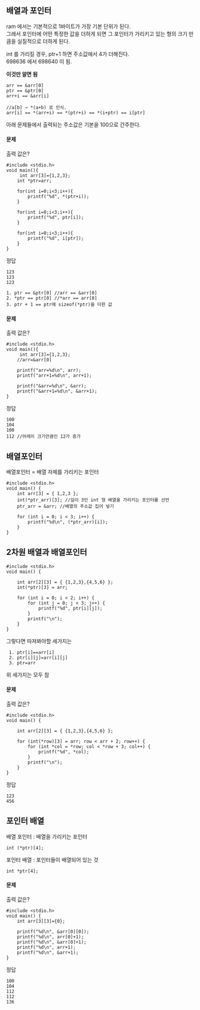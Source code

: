 ## 배열과 포인터
ram 에서는 기본적으로 1바이트가 가장 기본 단위가 된다.  
그래서 포인터에 어떤 특정한 값을 더하게 되면 그 포인터가 가리키고 있는 형의 크기 만큼을 실질적으로 더하게 된다.  

int 를 가리킬 경우, ptr+1 하면 주소값에서 4가 더해진다.  
698636 에서 698640 이 됨.

**이것만 알면 됨**
```
arr == &arr[0]
ptr == &ptr[0]
arr+i == &arr[i]
```
```
//a[b] → *(a+b) 로 인식.
arr[i] == *(arr+i) == *(ptr+i) == *(i+ptr) == i[ptr]
```
아래 문제들에서 출력되는 주소값은 기본을 100으로 간주한다.

#### 문제
출력 값은?
```
#include <stdio.h>
void main(){
	 int arr[3]={1,2,3};
	int *ptr=arr;

	for(int i=0;i<3;i++){
		printf("%d", *(ptr+i));
	}

	for(int i=0;i<3;i++){
		printf("%d", ptr[i]);
	}

	for(int i=0;i<3;i++){
		printf("%d", i[ptr]);
	}
}
```
정답
```
123
123
123
```
```
1. ptr == &ptr[0] //arr == &arr[0]
2. *ptr == ptr[0] //*arr == arr[0]
3. ptr + 1 == ptr에 sizeof(*ptr)을 더한 값
```
#### 문제
출력 값은?
```
#include <stdio.h>
void main(){
	 int arr[3]={1,2,3};
	//arr=&arr[0]

	printf("arr=%d\n", arr);
	printf("arr+1=%d\n", arr+1);

	printf("&arr=%d\n", &arr);
	printf("&arr+1=%d\n", &arr+1);
}
```
정답
```
100
104
100
112 //어레이 크기만큼인 12가 증가
```

## 배열포인터
배열포인터 = 배열 자체를 가리키는 포인터  
```
#include <stdio.h>
void main() {
	int arr[3] = { 1,2,3 };
	int(*ptr_arr)[3]; //길이 3인 int 형 배열을 가리키는 포인터를 선언
	ptr_arr = &arr; //배열의 주소값 집어 넣기

	for (int i = 0; i < 3; i++) {
		printf("%d\n", (*ptr_arr)[i]);
	}
}
```

## 2차원 배열과 배열포인터

```
#include <stdio.h>
void main() {

	int arr[2][3] = { {1,2,3},{4,5,6} };
	int(*ptr)[3] = arr;

	for (int i = 0; i < 2; i++) {
		for (int j = 0; j < 3; j++) {
			printf("%d", ptr[i][j]);
		}
		printf("\n");
	}
}
```

그렇다면 따져봐야할 세가지는
```
 1. ptr[i]==arr[i]
 2. ptr[i][j]=arr[i][j]
 3. ptr=arr
```
위 세가지는 모두 참

#### 문제
출력 값은?
```
#include <stdio.h>
void main() {

	int arr[2][3] = { {1,2,3},{4,5,6} };

	for (int(*row)[3] = arr; row < arr + 2; row++) {
		for (int *col = *row; col < *row + 3; col++) {
			printf("%d", *col);
		}
		printf("\n");
	}
}
```
정답
```
123
456
```

## 포인터 배열
배열 포인터 : 배열을 가리키는 포인터
```
int (*ptr)[4];
```
포인터 배열 : 포인터들이 배열되어 있는 것
```
int *ptr[4];
```

#### 문제
출력 값은?
```
#include <stdio.h>
void main() {
	int arr[3][3]={0};

	printf("%d\n", &arr[0][0]);
	printf("%d\n", arr[0]+1);
	printf("%d\n", &arr[0]+1);
	printf("%d\n", arr+1);
	printf("%d\n", &arr+1);
}
```
정답
```
100
104
112
112
136
```
